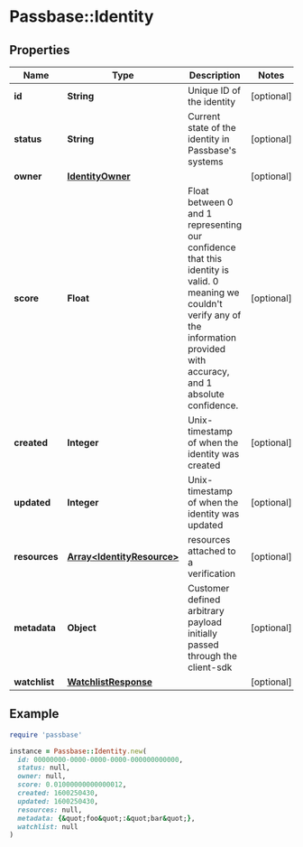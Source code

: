 # Passbase::Identity

## Properties

| Name | Type | Description | Notes |
| ---- | ---- | ----------- | ----- |
| **id** | **String** | Unique ID of the identity | [optional] |
| **status** | **String** | Current state of the identity in Passbase&#39;s systems | [optional] |
| **owner** | [**IdentityOwner**](.md) |  | [optional] |
| **score** | **Float** | Float between 0 and 1 representing our confidence that this identity is valid. 0 meaning we couldn&#39;t verify any of the information provided with accuracy, and 1 absolute confidence. | [optional] |
| **created** | **Integer** | Unix-timestamp of when the identity was created | [optional] |
| **updated** | **Integer** | Unix-timestamp of when the identity was updated | [optional] |
| **resources** | [**Array&lt;IdentityResource&gt;**](IdentityResource.md) | resources attached to a verification | [optional] |
| **metadata** | **Object** | Customer defined arbitrary payload initially passed through the client-sdk | [optional] |
| **watchlist** | [**WatchlistResponse**](.md) |  | [optional] |

## Example

```ruby
require 'passbase'

instance = Passbase::Identity.new(
  id: 00000000-0000-0000-0000-000000000000,
  status: null,
  owner: null,
  score: 0.01000000000000012,
  created: 1600250430,
  updated: 1600250430,
  resources: null,
  metadata: {&quot;foo&quot;:&quot;bar&quot;},
  watchlist: null
)
```


